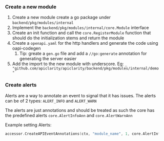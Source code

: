 ### Create a new module

1. Create a new module create a go package under `backend/pkg/modules/internal`
2. Implement the `backend/pkg/modules/internal/core.Module` interface
3. Create an init function and call the `core.RegisterModule` function that should do the initialization stems and return the module
4. Create a `openapi.yaml` for the http handlers and generate the code using oapi-codegen
   1. Tip: greate a `gen.go` file and add a `//go:generate` annotation for generating the server easier
5. Add the import to the new module with underscore. Eg: `_ "github.com/apiclarity/apiclarity/backend/pkg/modules/internal/demo"`

### Create alerts
Alerts are a way to annotate an event to signal that it has issues.
The alerts can be of 2 types: `ALERT_INFO` and `ALERT_WARN`

The alerts are just annotations and should be treated as such 
the core has the predefined alerts `core.AlertInfoAnn` and `core.AlertWarnAnn`

Example setting Alerts:
```go
accessor.CreateAPIEventAnnotations(ctx, "module_name", 1, core.AlertInfoAnn)
```